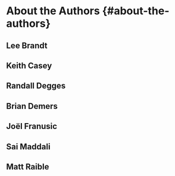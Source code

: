 # About the Authors {#about-the-authors}

## Lee Brandt

## Keith Casey

## Randall Degges

## Brian Demers

## Joël Franusic

## Sai Maddali

## Matt Raible

